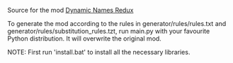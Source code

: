 Source for the mod [Dynamic Names Redux](https://steamcommunity.com/sharedfiles/filedetails/?id=3512012035)

To generate the mod according to the rules in generator/rules/rules.txt and generator/rules/substitution_rules.tzt, run main.py with your favourite Python distribution. It will overwrite the original mod.

NOTE: First run 'install.bat' to install all the necessary libraries.
